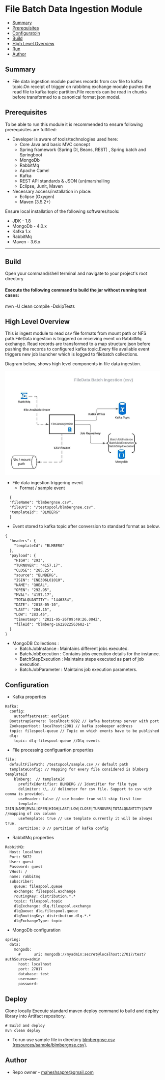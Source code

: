 # File Batch Data Ingestion Module

* [Summary](#summary)
* [Prerequisites](#prerequisites)
* [Configuratoin](#configuration)  
* [Build](#build)
* [High Level Overview](#high-level-overview)
* [Run](#deploy)
* [Author](#author)

[img-jobbatchingest]: img/FileDataIngestion.jpeg

## Summary
+ File data ingestion module pushes records from csv file to kafka topic.On receipt of trigger on rabbitmq exchange 
  module pushes the read file to kafka topic partition.File records can be read in chunks before transformed to a canonical format
  json model.
  
## Prerequisites

To be able to run this module it is recommended to ensure following prerequisites are fulfilled:

+ Developer is aware of tools/technologies used here:
    - Core Java and basic MVC concept
    - Spring framework (Spring DI, Beans, REST) , Spring batch and Springboot
    - MongoDb
    - RabbitMq
    - Apache Camel  
    - Kafka  
    - REST API standards & JSON (un)marshalling
    - Eclipse, Junit, Maven
+ Necessary access/installation in place:
    - Eclipse (Oxygen)
    - Maven (3.5.2+)

Ensure local installation of the following softwares/tools:

* JDK - 1.8
* MongoDb - 4.0.x
* Kafka 1.x
* RabbitMq  
* Maven - 3.6.x

---
## Build
Open your command/shell terminal and navigate to your project's root directory

#### Execute the following command to build the jar without running test cases:
mvn -U clean compile -DskipTests

## High Level Overview

This is ingest module to read csv file formats from mount path or NFS path.FileData ingestion is triggered on receiving event on RabbitMq exchange.
Read records are transformed to a map structure json before pushing the records to configured kafka topic.Every file available event triggers new job launcher which
is logged to filebatch collections.

Diagram below, shows high level components in file data ingestion.

![JobBatchFileDataIngestion][img-jobbatchingest]

+ File data ingestion triggering event
  - Format / sample event
```shell
  {
  "fileName": "blmbergnse.csv",
  "fileUri": "/testspool/blmbergnse.csv",
  "templateId": "BLMBERG"
  }
```
  - Event stored to kafka topic after conversion to standard format as below.
```shell
{
  "headers": {
    "templateId": "BLMBERG"
  },
  "payload": {
    "HIGH": "293",
    "TURNOVER": "4157.17",
    "CLOSE": "285.25",
    "source": "BLMBERG",
    "ISIN": "INE306L01010",
    "NAME": "QHEAL",
    "OPEN": "292.95",
    "MVAL": "4157.17",
    "TOTALQUANTITY": "1446384",
    "DATE": "2018-05-10",
    "LAST": "284.15",
    "LOW": "283.45",
    "timestamp": "2021-05-26T09:49:26.004Z",
    "fileId": "blmberg-1622022563682-1"
  }
}
```
+ MongoDB Collections :
    - BatchJobInstance : Maintains different jobs executed.
    - BatchJobExecution : Contains jobs execution details for the instance.
    - BatchStepExecution : Maintains steps executed as part of job execution.
    - BatchJobParameter : Maintains job execution parameters.


## Configuration
+ Kafka properties
````snakeyaml
Kafka:
  config:
    autooffsetreset: earliest
  BootstrapServers: localhost:9092 // kafka bootstrap server with port
  ZookeeperHost: localhost:2081 // kafka zookeeper address
  topic: filespool-queue // Topic on which events have to be published
  dlq:
    topic: dlq-filespool-queue //Dlq events
````
+ File processing configuartion properties
```snakeyaml
file:
  defaultFilePath: /testspool/sample.csv // default path
  templateConfig: // Mapping for every file considered is blmberg templateId
    blmberg:  // templateId
      prefifxIdentifier: BLMBERG // Identifier for file type
      delimiter: \\, // delimeter for csv file. Support to csv with comma is provided.
      useHeader: false // use header true will skip first line
      template: ISIN|NAME|MVAL|OPEN|HIGH|LAST|LOW|CLOSE|TURNOVER|TOTALQUANTITY|DATE //mapping of csv column 
      useTemplate: true // use template currently it will be always true.
      partition: 0 // partition of kafka config
```
+ RabbitMq properties
```snakeyaml
RabbitMQ:
  Host: localhost
  Port: 5672
  User: guest
  Password: guest
  VHost: /
  name: rabbitmq
  subscriber:
    queue: filespool.queue
    exchange: filespool.exchange
    routingKey: distribution.*.*
    topic: filespool.topic
    dlqExchange: dlq.filespool.exchange
    dlqQueue: dlq.filespool.queue
    dlqRoutingKey: distribution-dlq.*.*
    dlqExchangeType: topic
```

+ MongoDb configuration

```snakeyaml
spring:
  data:
    mongodb:
      #      uri: mongodb://myadmin:secret@localhost:27017/test?authSource=admin
      host: localhost
      port: 27017
      database: test
      username:
      password:
```
## Deploy

Clone locally
Execute standard maven deploy command to build and deploy library into Artifact repository.

```shell
# Build and deploy
mvn clean deploy
```
+ To run use sample file in directory [blmbergnse.csv (resources/sample/blmbergnse.csv)](/src/main/resources/sample/blmbergnse.csv).
## Author

* Repo owner - maheshsapre@gmail.com
